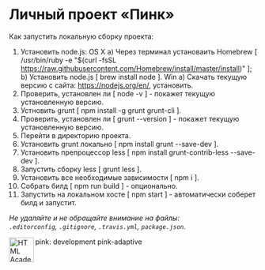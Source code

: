 # Личный проект «Пинк»

Как запустить локальную сборку проекта:
1. Установить node.js:
  OS X
  a) Через терминал установаить Homebrew [ /usr/bin/ruby -e "$(curl -fsSL https://raw.githubusercontent.com/Homebrew/install/master/install)" ];
  b) Установить node.js [ brew install node ].
  Win
  a) Скачать текущую версию с сайта: https://nodejs.org/en/, установить.
2. Проверить, установлен ли [ node -v ] - покажет текущую установленную версию.
3. Устновить grunt [ npm install -g grunt grunt-cli ].
4. Проверить, установлен ли [ grunt --version ] - покажет текущую установленную версию.
5. Перейти в директорию проекта.
6. Установить grunt локально [ npm install grunt --save-dev ].
7. Установить препроцессор less [ npm install grunt-contrib-less --save-dev ].
8. Запустить сборку less [ grunt less ].
9. Установить все необходимые зависимости [ npm i ].
10. Собрать билд [ npm run build ] - опционально.
11. Запустить на локальном хосте [ npm start ] - автоматически соберет билд и запустит.


_Не удаляйте и не обращайте внимание на файлы:_<br>
_`.editorconfig`, `.gitignore`, `.travis.yml`, `package.json`._


<a href="https://htmlacademy.ru/intensive/adaptive"><img align="left" width="50" height="50" alt="HTML Academy" src="https://up.htmlacademy.ru/static/img/intensive/adaptive/logo-for-github.svg"></a>


[travis-image]: https://travis-ci.org/htmlacademy-adaptive/87862-pink.svg?branch=master
[travis-url]: https://travis-ci.org/htmlacademy-adaptive/87862-pink
[dependency-image]: https://david-dm.org/htmlacademy-adaptive/87862-pink.svg?style=flat-square
[dependency-url]: https://david-dm.org/htmlacademy-adaptive/87862-pink

pink: development pink-adaptive
